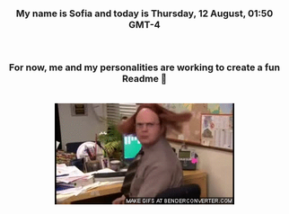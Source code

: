 


<div align="center">
<h3 >My name is Sofia and today is Thursday, 12 August, 01:50 GMT-4</h3><br>
<h3 >For now, me and my personalities are working to create a fun Readme 👋
</h3><br>
<img src='img/dwight.gif' alt='working...'/>
</div>
